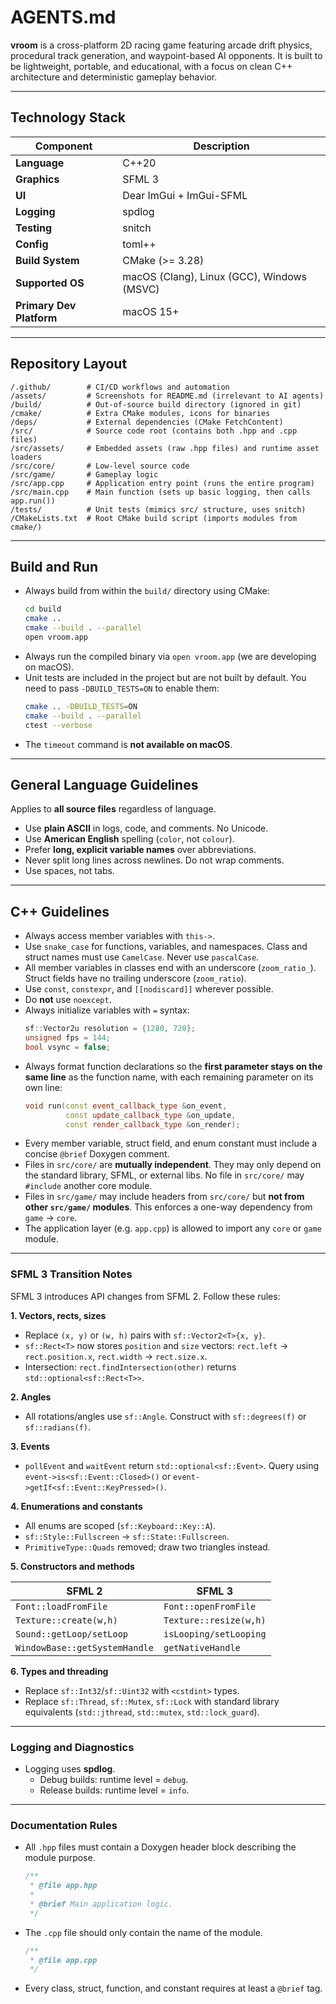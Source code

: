 # AGENTS.md

**vroom** is a cross-platform 2D racing game featuring arcade drift physics, procedural track generation, and waypoint-based AI opponents.
It is built to be lightweight, portable, and educational, with a focus on clean C++ architecture and deterministic gameplay behavior.

---

## Technology Stack

| Component                | Description                                |
| ------------------------ | ------------------------------------------ |
| **Language**             | C++20                                      |
| **Graphics**             | SFML 3                                     |
| **UI**                   | Dear ImGui + ImGui-SFML                    |
| **Logging**              | spdlog                                     |
| **Testing**              | snitch                                     |
| **Config**               | toml++                                     |
| **Build System**         | CMake (>= 3.28)                            |
| **Supported OS**         | macOS (Clang), Linux (GCC), Windows (MSVC) |
| **Primary Dev Platform** | macOS 15+                                  |

---

## Repository Layout

```
/.github/        # CI/CD workflows and automation
/assets/         # Screenshots for README.md (irrelevant to AI agents)
/build/          # Out-of-source build directory (ignored in git)
/cmake/          # Extra CMake modules, icons for binaries
/deps/           # External dependencies (CMake FetchContent)
/src/            # Source code root (contains both .hpp and .cpp files)
/src/assets/     # Embedded assets (raw .hpp files) and runtime asset loaders
/src/core/       # Low-level source code
/src/game/       # Gameplay logic
/src/app.cpp     # Application entry point (runs the entire program)
/src/main.cpp    # Main function (sets up basic logging, then calls app.run())
/tests/          # Unit tests (mimics src/ structure, uses snitch)
/CMakeLists.txt  # Root CMake build script (imports modules from cmake/)
```

---

## Build and Run

* Always build from within the `build/` directory using CMake:
  ```sh
  cd build
  cmake ..
  cmake --build . --parallel
  open vroom.app
  ```
* Always run the compiled binary via `open vroom.app` (we are developing on macOS).
* Unit tests are included in the project but are not built by default. You need to pass `-DBUILD_TESTS=ON` to enable them:
  ```sh
  cmake .. -DBUILD_TESTS=ON
  cmake --build . --parallel
  ctest --verbose
  ```
* The `timeout` command is **not available on macOS**.

---

## General Language Guidelines

Applies to **all source files** regardless of language.

* Use **plain ASCII** in logs, code, and comments. No Unicode.
* Use **American English** spelling (`color`, not `colour`).
* Prefer **long, explicit variable names** over abbreviations.
* Never split long lines across newlines. Do not wrap comments.
* Use spaces, not tabs.

---

## C++ Guidelines

* Always access member variables with `this->`.
* Use `snake_case` for functions, variables, and namespaces. Class and struct names must use `CamelCase`. Never use `pascalCase`.
* All member variables in classes end with an underscore (`zoom_ratio_`). Struct fields have no trailing underscore (`zoom_ratio`).
* Use `const`, `constexpr`, and `[[nodiscard]]` wherever possible.
* Do **not** use `noexcept`.
* Always initialize variables with `=` syntax:
  ```cpp
  sf::Vector2u resolution = {1280, 720};
  unsigned fps = 144;
  bool vsync = false;
  ```
* Always format function declarations so the **first parameter stays on the same line** as the function name, with each remaining parameter on its own line:
  ```cpp
  void run(const event_callback_type &on_event,
           const update_callback_type &on_update,
           const render_callback_type &on_render);
  ```
* Every member variable, struct field, and enum constant must include a concise `@brief` Doxygen comment.
* Files in `src/core/` are **mutually independent**.
  They may only depend on the standard library, SFML, or external libs.
  No file in `src/core/` may `#include` another core module.
* Files in `src/game/` may include headers from `src/core/` but **not from other `src/game/` modules**.
  This enforces a one-way dependency from `game` -> `core`.
* The application layer (e.g. `app.cpp`) is allowed to import any `core` or `game` module.

---

### SFML 3 Transition Notes

SFML 3 introduces API changes from SFML 2. Follow these rules:

**1. Vectors, rects, sizes**

* Replace `(x, y)` or `(w, h)` pairs with `sf::Vector2<T>{x, y}`.
* `sf::Rect<T>` now stores `position` and `size` vectors:
  `rect.left` -> `rect.position.x`, `rect.width` -> `rect.size.x`.
* Intersection: `rect.findIntersection(other)` returns `std::optional<sf::Rect<T>>`.

**2. Angles**

* All rotations/angles use `sf::Angle`.
  Construct with `sf::degrees(f)` or `sf::radians(f)`.

**3. Events**

* `pollEvent` and `waitEvent` return `std::optional<sf::Event>`.
  Query using `event->is<sf::Event::Closed>()` or `event->getIf<sf::Event::KeyPressed>()`.

**4. Enumerations and constants**

* All enums are scoped (`sf::Keyboard::Key::A`).
* `sf::Style::Fullscreen` -> `sf::State::Fullscreen`.
* `PrimitiveType::Quads` removed; draw two triangles instead.

**5. Constructors and methods**

| SFML 2                        | SFML 3                 |
| ----------------------------- | ---------------------- |
| `Font::loadFromFile`          | `Font::openFromFile`   |
| `Texture::create(w,h)`        | `Texture::resize(w,h)` |
| `Sound::getLoop/setLoop`      | `isLooping/setLooping` |
| `WindowBase::getSystemHandle` | `getNativeHandle`      |

**6. Types and threading**

* Replace `sf::Int32`/`sf::Uint32` with `<cstdint>` types.
* Replace `sf::Thread`, `sf::Mutex`, `sf::Lock` with standard library equivalents (`std::jthread`, `std::mutex`, `std::lock_guard`).

---

### Logging and Diagnostics

* Logging uses **spdlog**.
  * Debug builds: runtime level = `debug`.
  * Release builds: runtime level = `info`.

---

### Documentation Rules

* All `.hpp` files must contain a Doxygen header block describing the module purpose.
  ```cpp
  /**
   * @file app.hpp
   *
   * @brief Main application logic.
   */
  ```
* The `.cpp` file should only contain the name of the module.
  ```cpp
  /**
   * @file app.cpp
   */
  ```
* Every class, struct, function, and constant requires at least a `@brief` tag.

